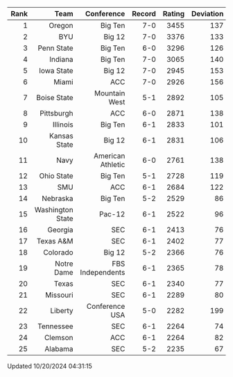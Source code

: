 | Rank  | Team                 | Conference           | Record   | Rating | Deviation |
| ---:  | ---:                 | ---:                 | ---:     | ---:   | ---:      |
| 1     | Oregon               | Big Ten              | 7-0      | 3455   | 137       |
| 2     | BYU                  | Big 12               | 7-0      | 3376   | 133       |
| 3     | Penn State           | Big Ten              | 6-0      | 3296   | 126       |
| 4     | Indiana              | Big Ten              | 7-0      | 3065   | 140       |
| 5     | Iowa State           | Big 12               | 7-0      | 2945   | 153       |
| 6     | Miami                | ACC                  | 7-0      | 2926   | 156       |
| 7     | Boise State          | Mountain West        | 5-1      | 2892   | 105       |
| 8     | Pittsburgh           | ACC                  | 6-0      | 2871   | 138       |
| 9     | Illinois             | Big Ten              | 6-1      | 2833   | 101       |
| 10    | Kansas State         | Big 12               | 6-1      | 2831   | 106       |
| 11    | Navy                 | American Athletic    | 6-0      | 2761   | 138       |
| 12    | Ohio State           | Big Ten              | 5-1      | 2728   | 119       |
| 13    | SMU                  | ACC                  | 6-1      | 2684   | 122       |
| 14    | Nebraska             | Big Ten              | 5-2      | 2529   | 86        |
| 15    | Washington State     | Pac-12               | 6-1      | 2522   | 96        |
| 16    | Georgia              | SEC                  | 6-1      | 2413   | 76        |
| 17    | Texas A&M            | SEC                  | 6-1      | 2402   | 77        |
| 18    | Colorado             | Big 12               | 5-2      | 2366   | 76        |
| 19    | Notre Dame           | FBS Independents     | 6-1      | 2365   | 78        |
| 20    | Texas                | SEC                  | 6-1      | 2340   | 77        |
| 21    | Missouri             | SEC                  | 6-1      | 2289   | 80        |
| 22    | Liberty              | Conference USA       | 5-0      | 2282   | 199       |
| 23    | Tennessee            | SEC                  | 6-1      | 2264   | 74        |
| 24    | Clemson              | ACC                  | 6-1      | 2264   | 82        |
| 25    | Alabama              | SEC                  | 5-2      | 2235   | 67        |

Updated 10/20/2024 04:31:15
